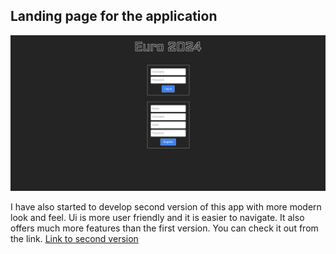 ## Landing page for the application
![LandingPage.PNG](LandingPage.PNG)

I have also started to develop second version of this app with more modern look and feel. Ui is more user friendly and it is easier to navigate.
It also offers much more features than the first version. You can check it out from the link.
[Link to second version](https://github.com/jonnekoi/fmm-front/blob/master/ui-photos/photos.md)
